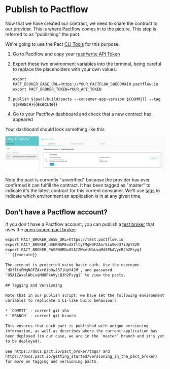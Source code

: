 # Publish to Pactflow

Now that we have created our contract, we need to share the contract to our provider. This is where Pactflow comes in to the picture. This step is referred to as "publishing" the pact.

We're going to use the Pact [CLI Tools](https://docs.pact.io/implementation_guides/cli) for this purpose.

1. Go to Pactflow and copy your [read/write API Token](https://docs.pactflow.io/docs/getting-started/#configuring-your-api-token)
1. Export these two environment variables into the terminal, being careful to replace the placeholders with your own values:

    ```
    export PACT_BROKER_BASE_URL=https://YOUR_PACTFLOW_SUBDOMAIN.pactflow.io
    export PACT_BROKER_TOKEN=YOUR_API_TOKEN
    ```

1. `publish $(pwd)/build/pacts --consumer-app-version ${COMMIT} --tag ${BRANCH}`{{execute}}
1. Go to your Pactflow dashboard and check that a new contract has appeared

Your dashboard should look something like this:

![pactflow-dashboard-unverified](./assets/pactflow-dashboard-unverified.png)

Note the pact is currently "unverified" because the provider has ever confirmed it can fulfill the contract. It has been tagged as "master" to indicate it's the latest contract for this current consumer. We'll use [tags](https://docs.pact.io/pact_broker/tags/) to indicate which environment an application is in at any given time.

## Don't have a Pactflow account?

If you don't have a Pactflow account, you can publish a [test broker](https://test.pactflow.io) that uses the [open source pact broker](https://github.com/pact-foundation/pact_broker/).

```
export PACT_BROKER_BASE_URL=https://test.pactflow.io
export PACT_BROKER_USERNAME=dXfltyFMgNOFZAxr8io9wJ37iUpY42M
export PACT_BROKER_PASSWORD=O5AIZWxelWbLvqMd8PkAVycBJh2Psyg1
```{{execute}}

The account is protected using basic auth. Use the username `dXfltyFMgNOFZAxr8io9wJ37iUpY42M`, and password `O5AIZWxelWbLvqMd8PkAVycBJh2Psyg1` to view the pacts.

## Tagging and Versioning

Note that in our publish script, we have set the following environment variables to replicate a CI-like build behaviour:

* `COMMIT` - current git sha
* `BRANCH` - current git branch

This ensures that each pact is published with unique versioning information, as well as describes where the current application has been deployed (in our case, we are in the `master` branch and it's yet to be deployed).

See https://docs.pact.io/pact_broker/tags/ and https://docs.pact.io/getting_started/versioning_in_the_pact_broker/ for more on tagging and versioning pacts.